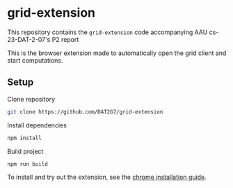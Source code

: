 # grid-extension

This repository contains the `grid-extension` code accompanying AAU cs-23-DAT-2-07's P2 report

This is the browser extension made to automatically open the grid client and start computations.

## Setup

Clone repository

```sh
git clone https://github.com/DAT2G7/grid-extension
```

Install dependencies

```sh
npm install
```

Build project

```sh
npm run build
```

To install and try out the extension, see the [chrome installation guide](https://github.com/DAT2G7/grid-extension/releases).
